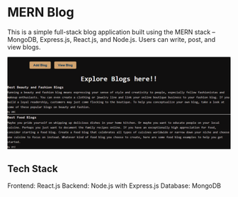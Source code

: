 # MERN Blog

This is a simple full-stack blog application built using the MERN stack – MongoDB, Express.js, React.js, and Node.js.
Users can write, post, and view blogs.

![image alt](https://github.com/anaghna/mern-blog/blob/main/Screenshot%202025-06-05%20172034.png?raw=true)

## Tech Stack
Frontend: React.js 
Backend: Node.js with Express.js 
Database: MongoDB 
